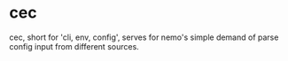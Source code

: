 # cec
cec, short for 'cli, env, config', serves for nemo's simple demand of parse config input from different sources.
